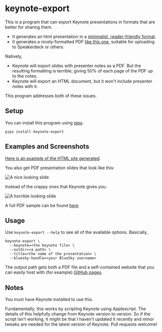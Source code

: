 # keynote-export

This is a program that can export Keynote presentations in formats that are better for sharing them.

* It generates an html presentation in a [minimalist, reader-friendly format](https://boringtechnology.club).
* It generates a nicely-formatted PDF [like this one](https://speakerdeck.com/mcfunley/deploying-often-is-a-very-good-idea), suitable for uploading to Speakerdeck or others.

Natively,

* Keynote will export slides with presenter notes as a PDF. But the resulting formatting is terrible, giving 50% of each page of the PDF up to the notes.
* Keynote will export an HTML document, but it won't include presenter notes with it.

This program addresses both of these issues.

## Setup
You can install this program using [pipx](https://github.com/pypa/pipx):

    pipx install keynote-export

## Examples and Screenshots

[Here is an example of the HTML site generated](http://pushtrain.club).

You also get PDF presentation slides that look like this:

![A nice looking slide](/img/nice-slide.png?raw=true)

Instead of the crappy ones that Keynote gives you:

![A horrible looking slide](/img/bad-slide.png?raw=true)

A full PDF sample can be found [here](https://speakerdeck.com/mcfunley/the-push-train).

## Usage

Use `keynote-export --help` to see all of the available options. Basically,

```
keynote-export \
  --keynote=<the keynote file> \
  --outdir=<a path> \
  --title=<the name of the presentation> \
  --bluesky-handle=<your BlueSky username>
```

The output path gets both a PDF file and a self-contained website that you can easily host with (for example) [GitHub pages](https://pages.github.com/).

## Notes

You must have Keynote installed to use this.

Fundamentally, this works by scripting Keynote using Applescript. The details of this helpfully change from Keynote version to version. So if the script isn't working, it might be that I haven't updated it recently and minor tweaks are needed for the latest version of Keynote. Pull requests welcome!
